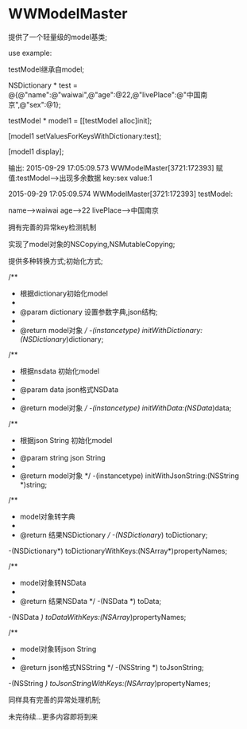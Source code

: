 # WWModelMaster
提供了一个轻量级的model基类;

use example:

testModel继承自model;

NSDictionary * test = @{@"name":@"waiwai",@"age":@22,@"livePlace":@"中国南京",@"sex":@1};

testModel * model1 = [[testModel alloc]init];

[model1 setValuesForKeysWithDictionary:test];

[model1 display];

输出:
2015-09-29 17:05:09.573 WWModelMaster[3721:172393] 赋值:testModel-->出现多余数据 key:sex value:1

2015-09-29 17:05:09.574 WWModelMaster[3721:172393] testModel:

name-->waiwai
age-->22
livePlace-->中国南京

拥有完善的异常key检测机制

实现了model对象的NSCopying,NSMutableCopying;

提供多种转换方式;初始化方式;

/**
 *  根据dictionary初始化model
 *
 *  @param dictionary 设置参数字典,json结构;
 *
 *  @return model对象
 */
-(instancetype) initWithDictionary:(NSDictionary*)dictionary;

/**
 *  根据nsdata 初始化model
 *
 *  @param data json格式NSData
 *
 *  @return model对象
 */
-(instancetype) initWithData:(NSData*)data;

/**
 *  根据json String 初始化model
 *
 *  @param string json String
 *
 *  @return model对象
 */
-(instancetype) initWithJsonString:(NSString *)string;

/**
 *  model对象转字典
 *
 *  @return 结果NSDictionary
 */
-(NSDictionary*) toDictionary;

-(NSDictionary*) toDictionaryWithKeys:(NSArray*)propertyNames;

/**
 *  model对象转NSData
 *
 *  @return 结果NSData
 */
-(NSData *) toData;

-(NSData *) toDataWithKeys:(NSArray*)propertyNames;

/**
 *  model对象转json String
 *
 *  @return json格式NSString
 */
-(NSString *) toJsonString;

-(NSString *) toJsonStringWithKeys:(NSArray*)propertyNames;

同样具有完善的异常处理机制;

未完待续...更多内容即将到来
